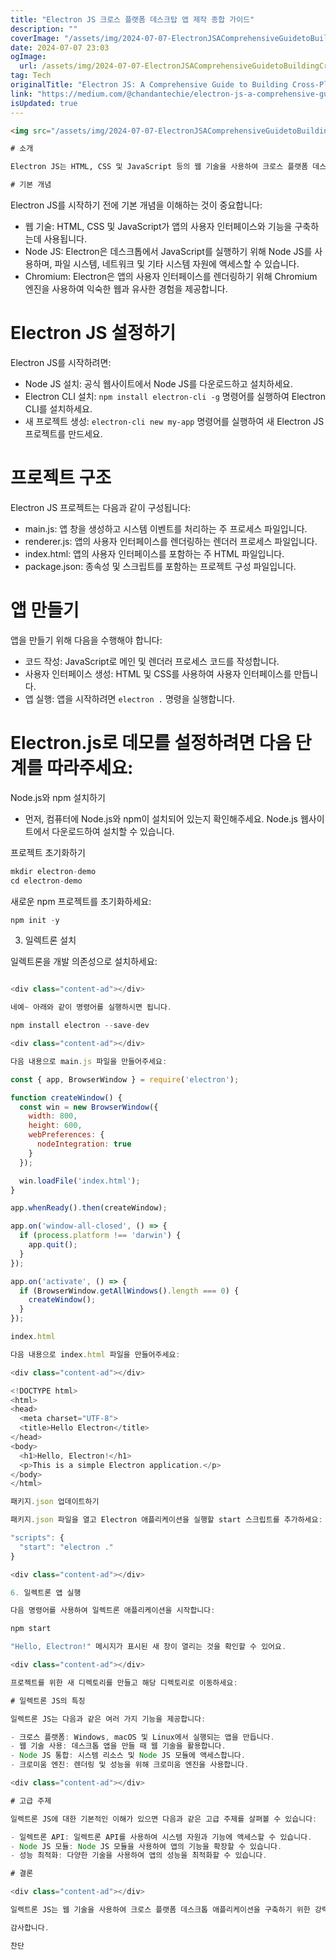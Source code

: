 ```yaml
---
title: "Electron JS 크로스 플랫폼 데스크탑 앱 제작 종합 가이드"
description: ""
coverImage: "/assets/img/2024-07-07-ElectronJSAComprehensiveGuidetoBuildingCross-PlatformDesktopApps_0.png"
date: 2024-07-07 23:03
ogImage: 
  url: /assets/img/2024-07-07-ElectronJSAComprehensiveGuidetoBuildingCross-PlatformDesktopApps_0.png
tag: Tech
originalTitle: "Electron JS: A Comprehensive Guide to Building Cross-Platform Desktop Apps"
link: "https://medium.com/@chandantechie/electron-js-a-comprehensive-guide-to-building-cross-platform-desktop-apps-923b5f3d5030"
isUpdated: true
---
```






```html
<img src="/assets/img/2024-07-07-ElectronJSAComprehensiveGuidetoBuildingCross-PlatformDesktopApps_0.png" />

# 소개

Electron JS는 HTML, CSS 및 JavaScript 등의 웹 기술을 사용하여 크로스 플랫폼 데스크톱 애플리케이션을 구축하기 위한 오픈 소스 프레임워크입니다. 개발자들은 웹 개발에 사용하는 기술과 동일한 기술을 사용하여 데스크톱 앱을 만들 수 있습니다. 이로 인해 Electron JS는 데스크톱 애플리케이션을 구축하는 인기 있는 선택지 중 하나가 되었습니다. 이 안내서에서는 Electron JS의 기본 개념, 기능 및 Electron JS 프로젝트를 생성하고 작업하는 방법을 안내합니다.

# 기본 개념
```

<div class="content-ad"></div>

Electron JS를 시작하기 전에 기본 개념을 이해하는 것이 중요합니다:

- 웹 기술: HTML, CSS 및 JavaScript가 앱의 사용자 인터페이스와 기능을 구축하는데 사용됩니다.
- Node JS: Electron은 데스크톱에서 JavaScript를 실행하기 위해 Node JS를 사용하며, 파일 시스템, 네트워크 및 기타 시스템 자원에 액세스할 수 있습니다.
- Chromium: Electron은 앱의 사용자 인터페이스를 렌더링하기 위해 Chromium 엔진을 사용하여 익숙한 웹과 유사한 경험을 제공합니다.

# Electron JS 설정하기

Electron JS를 시작하려면:

<div class="content-ad"></div>

- Node JS 설치: 공식 웹사이트에서 Node JS를 다운로드하고 설치하세요.
- Electron CLI 설치: `npm install electron-cli -g` 명령어를 실행하여 Electron CLI를 설치하세요.
- 새 프로젝트 생성: `electron-cli new my-app` 명령어를 실행하여 새 Electron JS 프로젝트를 만드세요.

# 프로젝트 구조

Electron JS 프로젝트는 다음과 같이 구성됩니다:

- main.js: 앱 창을 생성하고 시스템 이벤트를 처리하는 주 프로세스 파일입니다.
- renderer.js: 앱의 사용자 인터페이스를 렌더링하는 렌더러 프로세스 파일입니다.
- index.html: 앱의 사용자 인터페이스를 포함하는 주 HTML 파일입니다.
- package.json: 종속성 및 스크립트를 포함하는 프로젝트 구성 파일입니다.

<div class="content-ad"></div>

# 앱 만들기

앱을 만들기 위해 다음을 수행해야 합니다:

- 코드 작성: JavaScript로 메인 및 렌더러 프로세스 코드를 작성합니다.
- 사용자 인터페이스 생성: HTML 및 CSS를 사용하여 사용자 인터페이스를 만듭니다.
- 앱 실행: 앱을 시작하려면 `electron .` 명령을 실행합니다.

# Electron.js로 데모를 설정하려면 다음 단계를 따라주세요:

<div class="content-ad"></div>

Node.js와 npm 설치하기

- 먼저, 컴퓨터에 Node.js와 npm이 설치되어 있는지 확인해주세요. Node.js 웹사이트에서 다운로드하여 설치할 수 있습니다.

프로젝트 초기화하기

```js
mkdir electron-demo
cd electron-demo
```

<div class="content-ad"></div>

새로운 npm 프로젝트를 초기화하세요:

```js
npm init -y
```

<div class="content-ad"></div>

3. 일렉트론 설치

일렉트론을 개발 의존성으로 설치하세요:

```js

<div class="content-ad"></div>

네예~ 아래와 같이 명령어를 실행하시면 됩니다.

npm install electron --save-dev

<div class="content-ad"></div>

다음 내용으로 main.js 파일을 만들어주세요:

const { app, BrowserWindow } = require('electron');

function createWindow() {
  const win = new BrowserWindow({
    width: 800,
    height: 600,
    webPreferences: {
      nodeIntegration: true
    }
  });

  win.loadFile('index.html');
}

app.whenReady().then(createWindow);

app.on('window-all-closed', () => {
  if (process.platform !== 'darwin') {
    app.quit();
  }
});

app.on('activate', () => {
  if (BrowserWindow.getAllWindows().length === 0) {
    createWindow();
  }
});

index.html

다음 내용으로 index.html 파일을 만들어주세요:

<div class="content-ad"></div>

<!DOCTYPE html>
<html>
<head>
  <meta charset="UTF-8">
  <title>Hello Electron</title>
</head>
<body>
  <h1>Hello, Electron!</h1>
  <p>This is a simple Electron application.</p>
</body>
</html>

패키지.json 업데이트하기

패키지.json 파일을 열고 Electron 애플리케이션을 실행할 start 스크립트를 추가하세요:

"scripts": {
  "start": "electron ."
}

<div class="content-ad"></div>

6. 일렉트론 앱 실행

다음 명령어를 사용하여 일렉트론 애플리케이션을 시작합니다:

npm start

"Hello, Electron!" 메시지가 표시된 새 창이 열리는 것을 확인할 수 있어요.

<div class="content-ad"></div>

프로젝트를 위한 새 디렉토리를 만들고 해당 디렉토리로 이동하세요:

# 일렉트론 JS의 특징

일렉트론 JS는 다음과 같은 여러 가지 기능을 제공합니다:

- 크로스 플랫폼: Windows, macOS 및 Linux에서 실행되는 앱을 만듭니다.
- 웹 기술 사용: 데스크톱 앱을 만들 때 웹 기술을 활용합니다.
- Node JS 통합: 시스템 리소스 및 Node JS 모듈에 액세스합니다.
- 크로미움 엔진: 렌더링 및 성능을 위해 크로미움 엔진을 사용합니다.

<div class="content-ad"></div>

# 고급 주제

일렉트론 JS에 대한 기본적인 이해가 있으면 다음과 같은 고급 주제를 살펴볼 수 있습니다:

- 일렉트론 API: 일렉트론 API를 사용하여 시스템 자원과 기능에 액세스할 수 있습니다.
- Node JS 모듈: Node JS 모듈을 사용하여 앱의 기능을 확장할 수 있습니다.
- 성능 최적화: 다양한 기술을 사용하여 앱의 성능을 최적화할 수 있습니다.

# 결론

<div class="content-ad"></div>

일렉트론 JS는 웹 기술을 사용하여 크로스 플랫폼 데스크톱 애플리케이션을 구축하기 위한 강력한 프레임워크입니다. 유연하고 확장 가능한 아키텍처를 갖춘 일렉트론 JS는 데스크톱 앱을 구축하기 위한 견고한 플랫폼을 제공합니다. 이 안내서를 따라가면 기초부터 고급까지 일렉트론 JS 프로젝트를 만들고 작업할 수 있습니다. 즐거운 코딩 되세요!

감사합니다.

찬단